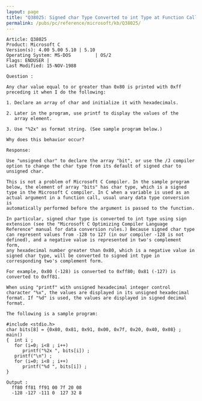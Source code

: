 ```yaml
---
layout: page
title: "Q38025: Signed char Type Converted to int Type at Function Call"
permalink: /pubs/pc/reference/microsoft/kb/Q38025/
---
```


	Article: Q38025
	Product: Microsoft C
	Version(s): 4.00 5.00 5.10 | 5.10
	Operating System: MS-DOS         | OS/2
	Flags: ENDUSER |
	Last Modified: 15-NOV-1988
	
	Question :
	
	Any char value equal to or greater than 0x80 is printed with 0xff
	preceding it when I do the following:
	
	1. Declare an array of char and initialize it with hexadecimals.
	
	2. Later in the program, use printf to display the values of the
	   array element.
	
	3. Use "%2x" as format string. (See sample program below.)
	
	Why does this behavior occur?
	
	Response:
	
	Use "unsigned char" to declare the array "bit", or use the /J compiler
	option to change the char type from its default of signed char to
	unsigned char.
	
	This is not a problem of Microsoft C Compiler. In the sample program
	below, the element of array "bits" has char type, which is a signed
	type in the Microsoft C compiler. In C when a variable is used as an
	actual argument in a function call, usual unary data type conversion is
	automatically performed before the argument is passed to the function.
	
	In particular, signed char type is converted to int type using sign
	extension (see the "Microsoft C Optimizing Compiler Language
	Reference" manual for data conversion rules.) Because signed char type
	can represent values from -128 to 127 (in our compiler -128 is not
	defined), and a negative value is represented in two's complement form,
	any hexadecimal number greater than 0x80, which is a negative value in
	signed char type, will be converted to signed int type in
	corresponding two's complement form.
	
	For example, 0x80 (-128) is converted to 0xff80; 0x81 (-127) is
	converted to 0xff81.
	
	When using "printf" with unsigned hexadecimal integer control
	character "%x", the values are displayed in its unsigned hexadecimal
	format. If "%d" is used, the values are displayed in signed decimal
	format.
	
	The following is a sample program:
	
	#include <stdio.h>
	char bits[8] = {0x80, 0x81, 0x91, 0x00, 0x7f, 0x20, 0x40, 0x08} ;
	main()
	{  int i ;
	   for (i=0; i<8 ; i++)
	      printf("%2x ", bits[i]) ;
	   printf("\n") ;
	   for (i=0; i<8 ; i++)
	      printf("%d ", bits[i]) ;
	}
	
	Output :
	  ff80 ff81 ff91 00 7f 20 08
	  -128 -127 -111 0  127 32 8
